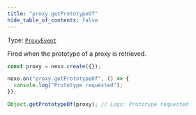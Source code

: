 ```yaml
---
title: "proxy.getPrototypeOf"
hide_table_of_contents: false
---
```


Type: [`ProxyEvent`](../../api/classes/ProxyEvent)

Fired when the prototype of a proxy is retrieved.

```javascript
const proxy = nexo.create({});

nexo.on("proxy.getPrototypeOf", () => {
  console.log("Prototype requested");
});

Object.getPrototypeOf(proxy); // Logs: Prototype requested
```

